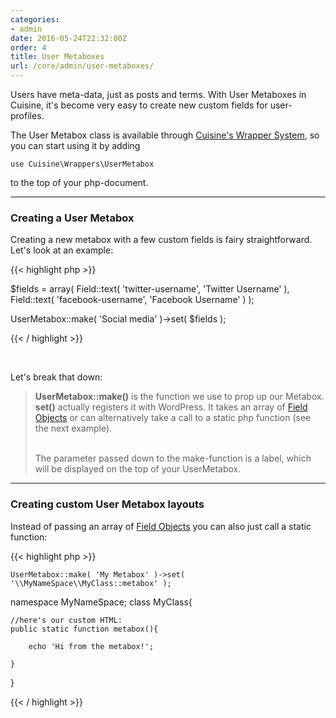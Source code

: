```yaml
---
categories:
- admin
date: 2016-05-24T22:32:00Z
order: 4
title: User Metaboxes
url: /core/admin/user-metaboxes/
---
```


Users have meta-data, just as posts and terms. With User Metaboxes in Cuisine, it's become very easy to create new custom fields for user-profiles.

The User Metabox class is available through [Cuisine's Wrapper System](/getting-started/structure/), so you can start using it by adding

`use Cuisine\Wrappers\UserMetabox`

to the top of your php-document.

---


### Creating a User Metabox

Creating a new metabox with a few custom fields is fairy straightforward. Let's look at an example:

{{< highlight php >}}

$fields = array(
	Field::text( 'twitter-username', 'Twitter Username' ),
	Field::text( 'facebook-username', 'Facebook Username' )
);

UserMetabox::make( 'Social media' )->set( $fields );

{{< / highlight >}}  

<br/>

Let's break that down:

>**UserMetabox::make()** is the function we use to prop up our Metabox. **set()** actually registers it with WordPress. It takes an array of [Field Objects](/fields/using-fields/) or can alternatively take a call to a static php function (see the next example).<br/><br/>
>
>The parameter passed down to the make-function is a label, which will be displayed on the top of your UserMetabox.
>
---

### Creating custom User Metabox layouts

Instead of passing an array of [Field Objects](/fields/using-fields) you can also just call a static function:

{{< highlight php >}}

	UserMetabox::make( 'My Metabox' )->set( '\\MyNameSpace\\MyClass::metabox' );

namespace MyNameSpace;
class MyClass{

	//here's our custom HTML:
	public static function metabox(){

		echo 'Hi from the metabox!';

	}

}

{{< / highlight >}}
